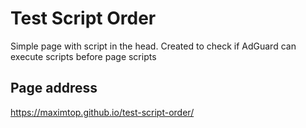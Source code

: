 # Test Script Order
Simple page with script in the head.
Created to check if AdGuard can execute scripts before page scripts

## Page address
https://maximtop.github.io/test-script-order/